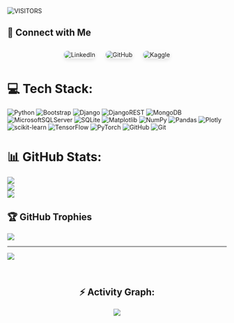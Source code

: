 <img alt="VISITORS" src="https://komarev.com/ghpvc/?username=emreeeyucel&style=flat&labelColor=red&logo=github&label=PROFILE+VIEWS&color=971901"/>


## 🌟 Connect with Me
<div align="center" style="margin-top: 20px;">
  <a href="https://www.linkedin.com/in/emreeeyucel/" target="_blank" style="text-decoration: none;">
    <img src="https://img.shields.io/badge/LinkedIn-0A66C2?style=for-the-badge&logo=linkedin&logoColor=white" alt="LinkedIn" style="margin: 10px; border-radius: 8px; box-shadow: 0 4px 8px rgba(0, 0, 0, 0.1);" />
  </a>
  <a href="https://github.com/emreeeyucel" target="_blank" style="text-decoration: none;">
    <img src="https://img.shields.io/badge/GitHub-181717?style=for-the-badge&logo=github&logoColor=white" alt="GitHub" style="margin: 10px; border-radius: 8px; box-shadow: 0 4px 8px rgba(0, 0, 0, 0.1);" />
  </a>
  <a href="https://www.kaggle.com/emreeeyucel" target="_blank" style="text-decoration: none;">
    <img src="https://img.shields.io/badge/Kaggle-20BEFF?style=for-the-badge&logo=kaggle&logoColor=white" alt="Kaggle" style="margin: 10px; border-radius: 8px; box-shadow: 0 4px 8px rgba(0, 0, 0, 0.1);" />
  </a>
</div>

# 💻 Tech Stack:
![Python](https://img.shields.io/badge/python-3670A0?style=for-the-badge&logo=python&logoColor=ffdd54) ![Bootstrap](https://img.shields.io/badge/bootstrap-%238511FA.svg?style=for-the-badge&logo=bootstrap&logoColor=white) ![Django](https://img.shields.io/badge/django-%23092E20.svg?style=for-the-badge&logo=django&logoColor=white) ![DjangoREST](https://img.shields.io/badge/DJANGO-REST-ff1709?style=for-the-badge&logo=django&logoColor=white&color=ff1709&labelColor=gray) ![MongoDB](https://img.shields.io/badge/MongoDB-%234ea94b.svg?style=for-the-badge&logo=mongodb&logoColor=white) ![MicrosoftSQLServer](https://img.shields.io/badge/Microsoft%20SQL%20Server-CC2927?style=for-the-badge&logo=microsoft%20sql%20server&logoColor=white) ![SQLite](https://img.shields.io/badge/sqlite-%2307405e.svg?style=for-the-badge&logo=sqlite&logoColor=white) ![Matplotlib](https://img.shields.io/badge/Matplotlib-%23ffffff.svg?style=for-the-badge&logo=Matplotlib&logoColor=black) ![NumPy](https://img.shields.io/badge/numpy-%23013243.svg?style=for-the-badge&logo=numpy&logoColor=white) ![Pandas](https://img.shields.io/badge/pandas-%23150458.svg?style=for-the-badge&logo=pandas&logoColor=white) ![Plotly](https://img.shields.io/badge/Plotly-%233F4F75.svg?style=for-the-badge&logo=plotly&logoColor=white) ![scikit-learn](https://img.shields.io/badge/scikit--learn-%23F7931E.svg?style=for-the-badge&logo=scikit-learn&logoColor=white) ![TensorFlow](https://img.shields.io/badge/TensorFlow-%23FF6F00.svg?style=for-the-badge&logo=TensorFlow&logoColor=white) ![PyTorch](https://img.shields.io/badge/PyTorch-%23EE4C2C.svg?style=for-the-badge&logo=PyTorch&logoColor=white) ![GitHub](https://img.shields.io/badge/github-%23121011.svg?style=for-the-badge&logo=github&logoColor=white) ![Git](https://img.shields.io/badge/git-%23F05033.svg?style=for-the-badge&logo=git&logoColor=white)
# 📊 GitHub Stats:
![](https://github-readme-stats.vercel.app/api?username=emreeeyucel&theme=dark&hide_border=false&include_all_commits=false&count_private=false)<br/>
![](https://github-readme-streak-stats.herokuapp.com/?user=emreeeyucel&theme=dark&hide_border=false)<br/>
![](https://github-readme-stats.vercel.app/api/top-langs/?username=emreeeyucel&theme=dark&hide_border=false&include_all_commits=false&count_private=false&layout=compact)

## 🏆 GitHub Trophies
![](https://github-profile-trophy.vercel.app/?username=emreeeyucel&theme=radical&no-frame=false&no-bg=true&margin-w=4)

---
[![](https://visitcount.itsvg.in/api?id=emreeeyucel&icon=0&color=0)](https://visitcount.itsvg.in)

<!-- Proudly created with GPRM ( https://gprm.itsvg.in ) -->


<!-- GitHub Activity Graph -->
<h2 align="center" style="margin-top: 60px;">⚡ Activity Graph:</h2>
<div align="center">
  <img src="https://github-readme-activity-graph.vercel.app/graph?username=emreeeyucel&theme=dracula"/>
</div>
